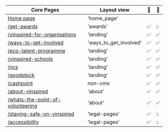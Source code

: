 | Core Pages                                                                    | Layout view                    |:page_with_curl:  | :bookmark_tabs:  |
|-------------------------------------------------------------------------------|--------------------------------|------------------|------------------|
| [Home page](http://bit.ly/UJjEC2)                                             | 'home_page'                    |                  |                  |
| [/get-awards](http://bit.ly/1yw34nQ)                                          | 'awards'                       |:white_check_mark:|::|
| [/vinspired-for-organisations](http://bit.ly/1xNC8AC)                         | 'landing'                      |:white_check_mark:|:white_check_mark:|
| [/ways-to-get-involved](http://bit.ly/2EK5RlQ)                                | 'ways_to_get_involved'         |:white_check_mark:|:white_check_mark:|
| [/eco-talent-programme](https://vinspired.com/eco-talent-programme)           | 'landing'                      |:white_check_mark:|:white_check_mark:|
| [/vinspired-schools](https://vinspired.com/vinspired-schools)                 | 'landing'                      |:white_check_mark:|:white_check_mark:|
| [/ncs](https://vinspired.com/ncs)                                             | 'landing'                      |:white_check_mark:|:white_check_mark:|
| [/goodstock](https://vinspired.com/goodstock/goodstock-manchester)            | 'landing'                      |:white_check_mark:|:white_check_mark:|
| [/cashpoint](https://vinspired.com/cashpoint)                                 | *non-cms*                      |:white_check_mark:|:white_check_mark:|
| [/about-vinspired](http://bit.ly/1md3ufK)                                     | 'about'                        |:white_check_mark:|:white_check_mark:|
| [/whats-the-point-of-volunteering](http://bit.ly/2EJzrry)                     | 'about'                        |:white_check_mark:|:white_check_mark:|
| [/staying-safe-on-vinspired](https://vinspired.com/staying-safe-on-vinspired) | 'legal-pages'                  |:white_check_mark:|::|
| [/accessibility](https://vinspired.com/accessibility)                         | 'legal-pages'                  |:white_check_mark:|::|
